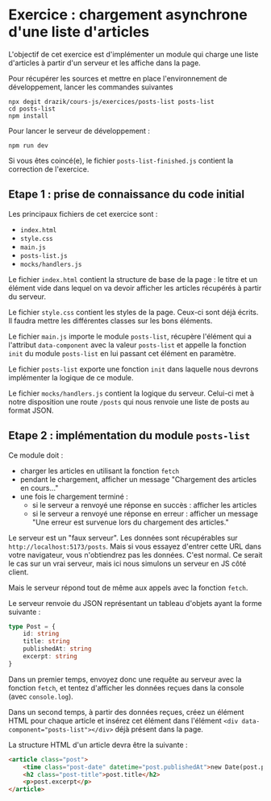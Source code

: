 # Exercice : chargement asynchrone d'une liste d'articles

L'objectif de cet exercice est d'implémenter un module qui charge une liste d'articles à partir d'un serveur et les affiche dans la page.

Pour récupérer les sources et mettre en place l'environnement de développement, lancer les commandes suivantes

```console
npx degit drazik/cours-js/exercices/posts-list posts-list
cd posts-list
npm install
```

Pour lancer le serveur de développement :

```
npm run dev
```

Si vous êtes coincé(e), le fichier `posts-list-finished.js` contient la correction de l'exercice.

## Etape 1 : prise de connaissance du code initial

Les principaux fichiers de cet exercice sont :

- `index.html`
- `style.css`
- `main.js`
- `posts-list.js`
- `mocks/handlers.js`

Le fichier `index.html` contient la structure de base de la page : le titre et un élément vide dans lequel on va devoir afficher les articles récupérés à partir du serveur.

Le fichier `style.css` contient les styles de la page. Ceux-ci sont déjà écrits. Il faudra mettre les différentes classes sur les bons éléments.

Le fichier `main.js` importe le module `posts-list`, récupère l'élément qui a l'attribut `data-component` avec la valeur `posts-list` et appelle la fonction `init` du module `posts-list` en lui passant cet élément en paramètre.

Le fichier `posts-list` exporte une fonction `init` dans laquelle nous devrons implémenter la logique de ce module.

Le fichier `mocks/handlers.js` contient la logique du serveur. Celui-ci met à notre disposition une route `/posts` qui nous renvoie une liste de posts au format JSON.

## Etape 2 : implémentation du module `posts-list`

Ce module doit :

- charger les articles en utilisant la fonction `fetch`
- pendant le chargement, afficher un message "Chargement des articles en cours..."
- une fois le chargement terminé :
	- si le serveur a renvoyé une réponse en succès : afficher les articles
	- si le serveur a renvoyé une réponse en erreur : afficher un message "Une erreur est survenue lors du chargement des articles."

Le serveur est un "faux serveur". Les données sont récupérables sur `http://localhost:5173/posts`. Mais si vous essayez d'entrer cette URL dans votre navigateur, vous n'obtiendrez pas les données. C'est normal. Ce serait le cas sur un vrai serveur, mais ici nous simulons un serveur en JS côté client.

Mais le serveur répond tout de même aux appels avec la fonction `fetch`.

Le serveur renvoie du JSON représentant un tableau d'objets ayant la forme suivante :

```ts
type Post = {
	id: string
	title: string
	publishedAt: string
	excerpt: string
}
```

Dans un premier temps, envoyez donc une requête au serveur avec la fonction `fetch`, et tentez d'afficher les données reçues dans la console (avec `console.log`).

Dans un second temps, à partir des données reçues, créez un élément HTML pour chaque article et insérez cet élément dans l'élément `<div data-component="posts-list"></div>` déjà présent dans la page.

La structure HTML d'un article devra être la suivante :

```html
<article class="post">
	<time class="post-date" datetime="post.publishedAt">new Date(post.publishedAt).toLocaleDateString()</time>
	<h2 class="post-title">post.title</h2>
	<p>post.excerpt</p>
</article>
```
